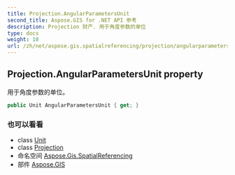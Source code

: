 ```yaml
---
title: Projection.AngularParametersUnit
second_title: Aspose.GIS for .NET API 参考
description: Projection 财产. 用于角度参数的单位
type: docs
weight: 10
url: /zh/net/aspose.gis.spatialreferencing/projection/angularparametersunit/
---
```

## Projection.AngularParametersUnit property

用于角度参数的单位。

```csharp
public Unit AngularParametersUnit { get; }
```

### 也可以看看

* class [Unit](../../unit/)
* class [Projection](../)
* 命名空间 [Aspose.Gis.SpatialReferencing](../../projection/)
* 部件 [Aspose.GIS](../../../)


